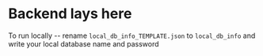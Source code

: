 # Backend lays here
To run locally -- rename `local_db_info_TEMPLATE.json` to `local_db_info` and write your local database name and password
